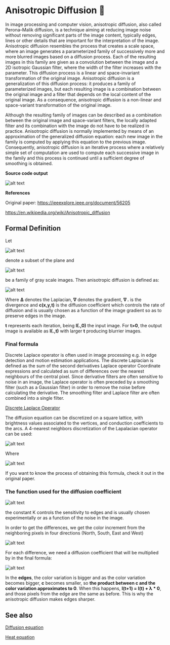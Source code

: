 # Anisotropic Diffusion :rocket:
In image processing and computer vision, anisotropic diffusion, also called Perona–Malik diffusion, is a technique aiming at reducing image noise without removing significant parts of the image content, typically edges, lines or other details that are important for the interpretation of the image. Anisotropic diffusion resembles the process that creates a scale space, where an image generates a parameterized family of successively more and more blurred images based on a diffusion process. Each of the resulting images in this family are given as a convolution between the image and a 2D isotropic Gaussian filter, where the width of the filter increases with the parameter. This diffusion process is a linear and space-invariant transformation of the original image. Anisotropic diffusion is a generalization of this diffusion process: it produces a family of parameterized images, but each resulting image is a combination between the original image and a filter that depends on the local content of the original image. As a consequence, anisotropic diffusion is a non-linear and space-variant transformation of the original image.

Although the resulting family of images can be described as a combination between the original image and space-variant filters, the locally adapted filter and its combination with the image do not have to be realized in practice. Anisotropic diffusion is normally implemented by means of an approximation of the generalized diffusion equation: each new image in the family is computed by applying this equation to the previous image. Consequently, anisotropic diffusion is an iterative process where a relatively simple set of computation are used to compute each successive image in the family and this process is continued until a sufficient degree of smoothing is obtained.

**Source code output**

![alt text](https://github.com/MorcilloSanz/AnisotropicDiffusion-Image/blob/main/img/img.png)  

**References**

Original paper: https://ieeexplore.ieee.org/document/56205

https://en.wikipedia.org/wiki/Anisotropic_diffusion

## Formal Definition
Let  

![alt text](https://github.com/MorcilloSanz/AnisotropicDiffusion-Image/blob/main/img/omega.png)  

denote a subset of the plane and  

![alt text](https://github.com/MorcilloSanz/AnisotropicDiffusion-Image/blob/main/img/function.png)  

be a family of gray scale images. Then anisotropic diffusion is defined as:

![alt text](https://github.com/MorcilloSanz/AnisotropicDiffusion-Image/blob/main/img/definition.png)

Where **Δ** denotes the Laplacian, **∇** denotes the gradient, **∇ .** is the divergence and **c(x,y,t)** is the diffusion coefficient which controls the rate of diffusion and is usually chosen as a function of the image gradient so as to preserve edges in the image.

**t** represents each iteration, being **I(.,0)** the input image.
For **t>0**, the output image is available as **I(.,t)** with larger **t** producing blurrier images.

### Final formula

Discrete Laplace operator is often used in image processing e.g. in edge detection and motion estimation applications. The discrete Laplacian is defined as the sum of the second derivatives Laplace operator Coordinate expressions and calculated as sum of differences over the nearest neighbours of the central pixel. Since derivative filters are often sensitive to noise in an image, the Laplace operator is often preceded by a smoothing filter (such as a Gaussian filter) in order to remove the noise before calculating the derivative. The smoothing filter and Laplace filter are often combined into a single filter.

[Discrete Laplace Operator](https://en.wikipedia.org/wiki/Discrete_Laplace_operator)

The diffusion equation can be discretized on a square lattice, with brightness values associated to the vertices, and conduction coefficients to the arcs. A 4-nearest neighbors discretization of the Lapalacian operator can be used:

![alt text](https://github.com/MorcilloSanz/AnisotropicDiffusion-Image/blob/main/img/finalFormula.png)

Where  

![alt text](https://github.com/MorcilloSanz/AnisotropicDiffusion-Image/blob/main/img/lambda.png)

If you want to know the process of obtaining this formula, check it out in the original paper.

### The function used for the diffusion coefficient

![alt text](https://github.com/MorcilloSanz/AnisotropicDiffusion-Image/blob/main/img/g.png)

the constant K controls the sensitivity to edges and is usually chosen experimentally or as a function of the noise in the image.

In order to get the differences, we get the color increment from the neighboring pixels in four directions (North, South, East and West)

![alt text](https://github.com/MorcilloSanz/AnisotropicDiffusion-Image/blob/main/img/increments.png)

For each difference, we need a diffusion coefficient that will be multiplied by in the final formula:

![alt text](https://github.com/MorcilloSanz/AnisotropicDiffusion-Image/blob/main/img/coefficients.png)

In the **edges**, the color variation is bigger and as the color variation becomes bigger, **c** becomes smaller, so **the product between c and the color variation approximates to 0**.
When this happens, **I(t+1) = I(t) + λ * 0**, and those pixels from the edge are the same as before. This is why the anisotropic diffusion makes edges sharper.

## See also
[Diffusion equation](https://en.wikipedia.org/wiki/Diffusion_equation)

[Heat equation](https://en.wikipedia.org/wiki/Heat_equation)
